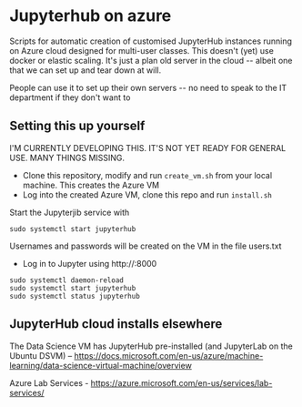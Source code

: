 # Jupyterhub on azure

Scripts for automatic creation of customised JupyterHub instances running on Azure cloud designed for multi-user classes.  This doesn't (yet) use docker or elastic scaling. It's just a plan old server in the cloud -- albeit one that we can set up and tear down at will. 

People can use it to set up their own servers -- no need to speak to the IT department if they don't want to

## Setting this up yourself

I'M CURRENTLY DEVELOPING THIS. IT'S NOT YET READY FOR GENERAL USE. MANY THINGS MISSING.

* Clone this repository, modify and run `create_vm.sh` from your local machine.  This creates the Azure VM
* Log into the created Azure VM, clone this repo and run `install.sh`

Start the Jupyterjib service with

```
sudo systemctl start jupyterhub
```

Usernames and passwords will be created on the VM in the file users.txt

* Log in to Jupyter using http://<Your VM IP Address>:8000

```
sudo systemctl daemon-reload
sudo systemctl start jupyterhub
sudo systemctl status jupyterhub
```

## JupyterHub cloud installs elsewhere

The Data Science VM has JupyterHub pre-installed (and JupyterLab on the Ubuntu DSVM) – https://docs.microsoft.com/en-us/azure/machine-learning/data-science-virtual-machine/overview 

Azure Lab Services - https://azure.microsoft.com/en-us/services/lab-services/ 
